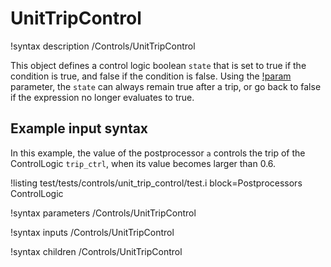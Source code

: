# UnitTripControl

!syntax description /Controls/UnitTripControl

This object defines a control logic boolean `state` that is set to true if the
condition is true, and false if the condition is false.
Using the [!param](/Controls/UnitTripControl/latch) parameter, the `state` can always remain true
after a trip, or go back to false if the expression no longer evaluates to true.

## Example input syntax

In this example, the value of the postprocessor `a` controls the trip of the ControlLogic `trip_ctrl`,
when its value becomes larger than 0.6.

!listing test/tests/controls/unit_trip_control/test.i block=Postprocessors ControlLogic

!syntax parameters /Controls/UnitTripControl

!syntax inputs /Controls/UnitTripControl

!syntax children /Controls/UnitTripControl
